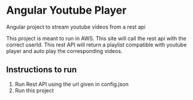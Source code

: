 # Angular Youtube Player
Angular project to stream youtube videos from a rest api

This project is meant to run in AWS.  This site will call the rest api with the correct userId.  This rest API will return a playlist compatible with youtube player and auto play the corresponding videos.

Instructions to run
--------------------
1)  Run Rest API using the url given in config.json  
2)  Run this project

